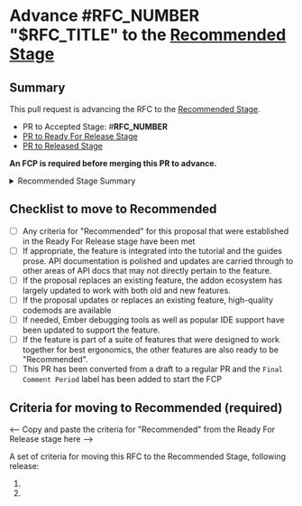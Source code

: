 # Advance #__RFC_NUMBER__ "$__RFC_TITLE__" to the [Recommended Stage](https://github.com/emberjs/rfcs#recommended)

## Summary

This pull request is advancing the RFC to the [Recommended Stage](https://github.com/emberjs/rfcs#recommended).

- PR to Accepted Stage: #__RFC_NUMBER__
- [PR to Ready For Release Stage](__READY_FOR_RELEASE_PR__)
- [PR to Released Stage](__RELEASED_PR__)

**An FCP is required before merging this PR to advance.**


<details>
<summary>Recommended Stage Summary</summary>

The "Recommended" stage is the final milestone for an RFC. It provides a signal to the wider community to indicate that a feature has been put through its ecosystem paces and is ready to use.

To reach the "Recommended" stage, the following should be true:

If appropriate, the feature is integrated into the tutorial and the guides prose. API documentation is polished and updates are carried through to other areas of API docs that may not directly pertain to the feature.

If the proposal replaces an existing feature, the addon ecosystem has largely updated to work with both old and new features.

If the proposal updates or replaces an existing feature, high-quality codemods are available.

If needed, Ember debugging tools as well as popular IDE support have been updated to support the feature.

If the feature is part of a suite of features that were designed to work together for best ergonomics, the other features are also ready to be "Recommended".

Any criteria for "Recommended" for this proposal that were established in the Ready For Release stage have been met.

An FCP is required to enter this stage. Multiple RFCs may be moved as a batch into "Recommended" with the same PR.
</details>

## Checklist to move to Recommended

- [ ] Any criteria for "Recommended" for this proposal that were established in the Ready For Release stage have been met
- [ ] If appropriate, the feature is integrated into the tutorial and the guides prose. API documentation is polished and updates are carried through to other areas of API docs that may not directly pertain to the feature.
- [ ] If the proposal replaces an existing feature, the addon ecosystem has largely updated to work with both old and new features.
- [ ] If the proposal updates or replaces an existing feature, high-quality codemods are available
- [ ] If needed, Ember debugging tools as well as popular IDE support have been updated to support the feature.
- [ ] If the feature is part of a suite of features that were designed to work together for best ergonomics, the other features are also ready to be "Recommended".
- [ ] This PR has been converted from a draft to a regular PR and the `Final Comment Period` label has been added to start the FCP

## Criteria for moving to Recommended (required)

<-- Copy and paste the criteria for "Recommended" from the Ready For Release stage here -->

A set of criteria for moving this RFC to the Recommended Stage, following release:

1.
2. 
